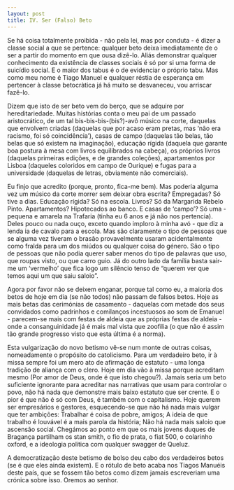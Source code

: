 ```yaml
---
layout: post
title: IV. Ser (Falso) Beto
---
```


Se há coisa totalmente proibida - não pela lei, mas por conduta - é dizer a classe social a que se pertence: qualquer beto deixa imediatamente de o ser a partir do momento em que ousa dizê-lo. Aliás demonstrar qualquer conhecimento da existência de classes sociais é só por si uma forma de suicídio social. E o maior dos tabus é o de evidenciar o próprio tabu. Mas como meu nome é Tiago Manuel e qualquer réstia de esperança em pertencer à classe betocràtica já há muito se desvaneceu, vou arriscar fazê-lo.

Dizem que isto de ser beto vem do berço, que se adquire por hereditariedade. Muitas histórias conta o meu pai de um passado aristocrático, de um tal bis-bis-bis-(bis?)-avô músico na corte, daquelas que envolvem criadas (daquelas que por acaso eram pretas, mas ‘não era racismo, foi só coincidência’), casas de campo (daquelas tão belas, tão belas que só existem na imaginação), educação rígida (daquela que garante boa postura à mesa com livros equilibrados na cabeça), os próprios livros (daquelas primeiras edições, e de grandes coleções), apartamentos por Lisboa (daqueles coloridos em campo de Ourique) e fugas para a universidade (daquelas de letras, obviamente não comerciais).

Eu finjo que acredito (porque, pronto, fica-me bem). Mas poderia alguma vez um músico da corte morrer sem deixar obra escrita? Empregadas? Só tive a dias. Educação rígida? Só na escola. Livros? Só da Margarida Rebelo Pinto. Apartamentos? Hipotecados ao banco. E casas de ‘campo’? Só uma - pequena e amarela na Trafaria (tinha eu 6 anos e já não nos pertencia). Deles pouco ou nada ouço, exceto quando imploro à minha avó - que diz a lenda ia de cavalo para a escola. Mas são claramente o tipo de pessoas que se alguma vez tiveram o brasão provavelmente usaram acidentalmente como fralda para um dos miúdos ou qualquer coisa do género. São o tipo de pessoas que não podia querer saber menos do tipo de palavras que uso, que roupas visto, ou que carro guio. Já do outro lado da família basta sair-me um ‘vermelho’ que fica logo um silêncio tenso de “querem ver que temos aqui um que saiu saloio”.

Agora por favor não se deixem enganar, porque tal como eu, a maioria dos betos de hoje em dia (se não todos) não passam de falsos betos. Hoje as mais betas das cerimónias de casamento - daquelas com metade dos seus convidados como padrinhos e comilanços incestuosos ao som de Emanuel - parecem-se mais com festas de aldeia que as próprias festas de aldeia - onde a consanguinidade já é mais mal vista que zoofilia (o que não é assim tão grande progresso visto que esta última é a norma). 

Esta vulgarização do novo betismo vê-se num monte de outras coisas, nomeadamente o propósito do catolicismo. Para um verdadeiro beto, ir à missa sempre foi um mero ato de afirmação de estatuto - uma longa tradição de aliança com o clero. Hoje em dia vão à missa porque acreditam mesmo (Por amor de Deus, onde é que isto chegou?). Jamais seria um beto suficiente ignorante para acreditar nas narrativas que usam para controlar o povo, não há nada que demonstre mais baixo estatuto que ser crente. E o pior é que não é só com Deus, é também com o capitalismo. Hoje querem ser empresários e gestores, esquecendo-se que não há nada mais vulgar que ter ambições: Trabalhar é coisa de pobre, amigos; A ideia de que trabalho é louvável é a mais parola da história; Não há nada mais saloio que ascensão social. Chegámos ao ponto em que os mais jovens duques de Bragança partilham os stan smith, o fio de prata, o fiat 500, o colarinho oxford, e a ideologia política com qualquer swagger de Queluz.

A democratização deste betismo de bolso deu cabo dos verdadeiros betos (se é que eles ainda existem). E o rótulo de beto acaba nos Tiagos Manuéis deste país, que se fossem tão betos como dizem jamais escreveriam uma crónica sobre isso. Oremos ao senhor.
